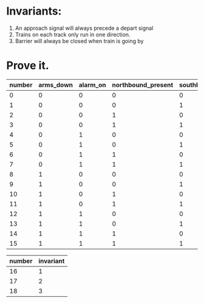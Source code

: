 # Invariants:
1. An approach signal will always precede a depart signal
2. Trains on each track only run in one direction.
3. Barrier will always be closed when train is going by


# Prove it.

| number | arms_down | alarm_on | northbound_present | southbound_present | north_approach | south_approach | north_depart | south_depart | time_elapsed | safety_hazard |
|--------|-----------|----------|--------------------|--------------------|----------------|----------------|--------------|--------------|--------------|---------------|
| 0      | 0         | 0        | 0                  | 0                  |0               |0               |0             |0             |1             |0              |
| 1      | 0         | 0        | 0                  | 1                  |0               |1               |0             |0             |0             |0              |
| 2      | 0         | 0        | 1                  | 0                  |1               |0               |0             |0             |0             |0              |
| 3      | 0         | 0        | 1                  | 1                  |1               |1               |0             |0             |0             |0              |
| 4      | 0         | 1        | 0                  | 0                  |0               |0               |1             |1             |0             |0              |
| 5      | 0         | 1        | 0                  | 1                  |0               |0               |0             |0             |0             |0              |
| 6      | 0         | 1        | 1                  | 0                  |0               |0               |0             |0             |0             |0              |
| 7      | 0         | 1        | 1                  | 1                  |0               |0               |0             |0             |0             |0              |
| 8      | 1         | 0        | 0                  | 0                  |0               |0               |0             |0             |0             |0              |
| 9      | 1         | 0        | 0                  | 1                  |0               |0               |0             |0             |0             |0              |
| 10     | 1         | 0        | 1                  | 0                  |0               |0               |0             |0             |0             |0              |
| 11     | 1         | 0        | 1                  | 1                  |0               |0               |0             |0             |0             |0              |
| 12     | 1         | 1        | 0                  | 0                  |0               |0               |0             |0             |0             |0              |
| 13     | 1         | 1        | 0                  | 1                  |0               |0               |0             |0             |1             |0              |
| 14     | 1         | 1        | 1                  | 0                  |0               |0               |0             |0             |1             |0              |
| 15     | 1         | 1        | 1                  | 1                  |0               |0               |0             |0             |1             |0              |

| number | invariant |
|--------|-----------|
| 16     | 1         |
| 17     | 2         |
| 18     | 3         |
